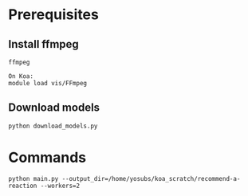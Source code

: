 # Prerequisites

## Install ffmpeg

```
ffmpeg

On Koa:
module load vis/FFmpeg
```

## Download models

```
python download_models.py
```

# Commands

```
python main.py --output_dir=/home/yosubs/koa_scratch/recommend-a-reaction --workers=2
```
